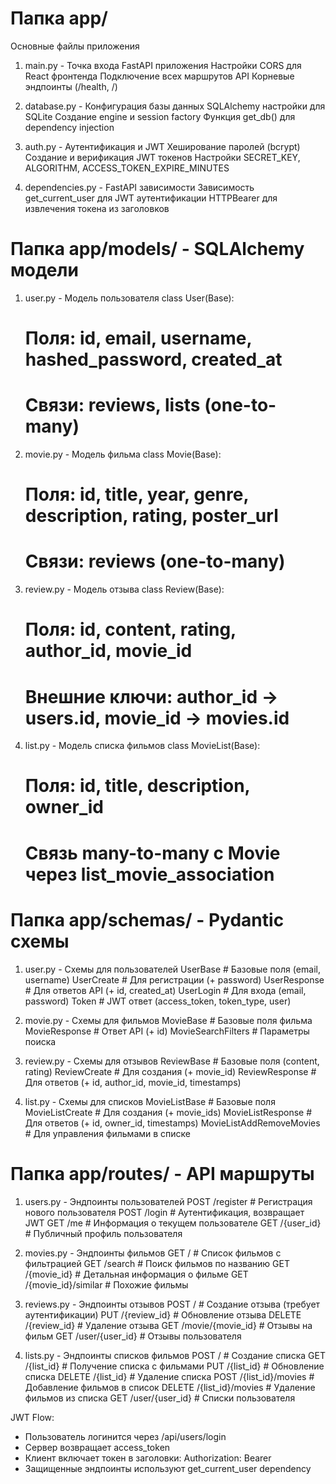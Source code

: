 # Папка app/
Основные файлы приложения
1. main.py - Точка входа FastAPI приложения
Настройки CORS для React фронтенда
Подключение всех маршрутов API
Корневые эндпоинты (/health, /)

2. database.py - Конфигурация базы данных
SQLAlchemy настройки для SQLite
Создание engine и session factory
Функция get_db() для dependency injection

3. auth.py - Аутентификация и JWT
Хеширование паролей (bcrypt)
Создание и верификация JWT токенов
Настройки SECRET_KEY, ALGORITHM, ACCESS_TOKEN_EXPIRE_MINUTES

4. dependencies.py - FastAPI зависимости
Зависимость get_current_user для JWT аутентификации
HTTPBearer для извлечения токена из заголовков

# Папка app/models/ - SQLAlchemy модели
1. user.py - Модель пользователя
class User(Base):
    # Поля: id, email, username, hashed_password, created_at
    # Связи: reviews, lists (one-to-many)

2. movie.py - Модель фильма
class Movie(Base):
    # Поля: id, title, year, genre, description, rating, poster_url
    # Связи: reviews (one-to-many)

3. review.py - Модель отзыва
class Review(Base):
    # Поля: id, content, rating, author_id, movie_id
    # Внешние ключи: author_id → users.id, movie_id → movies.id

4. list.py - Модель списка фильмов
class MovieList(Base):
    # Поля: id, title, description, owner_id
    # Связь many-to-many с Movie через list_movie_association

# Папка app/schemas/ - Pydantic схемы
1. user.py - Схемы для пользователей
UserBase       # Базовые поля (email, username)
UserCreate     # Для регистрации (+ password)
UserResponse   # Для ответов API (+ id, created_at)
UserLogin      # Для входа (email, password)
Token          # JWT ответ (access_token, token_type, user)

2. movie.py - Схемы для фильмов
MovieBase      # Базовые поля фильма
MovieResponse  # Ответ API (+ id)
MovieSearchFilters  # Параметры поиска

3. review.py - Схемы для отзывов
ReviewBase     # Базовые поля (content, rating)
ReviewCreate   # Для создания (+ movie_id)
ReviewResponse # Для ответов (+ id, author_id, movie_id, timestamps)

4. list.py - Схемы для списков
MovieListBase           # Базовые поля
MovieListCreate         # Для создания (+ movie_ids)
MovieListResponse       # Для ответов (+ id, owner_id, timestamps)
MovieListAddRemoveMovies # Для управления фильмами в списке

# Папка app/routes/ - API маршруты
1. users.py - Эндпоинты пользователей
POST /register     # Регистрация нового пользователя
POST /login        # Аутентификация, возвращает JWT
GET  /me           # Информация о текущем пользователе
GET  /{user_id}    # Публичный профиль пользователя

2. movies.py - Эндпоинты фильмов
GET /              # Список фильмов с фильтрацией
GET /search        # Поиск фильмов по названию
GET /{movie_id}    # Детальная информация о фильме
GET /{movie_id}/similar  # Похожие фильмы

3. reviews.py - Эндпоинты отзывов
POST   /              # Создание отзыва (требует аутентификации)
PUT    /{review_id}   # Обновление отзыва
DELETE /{review_id}   # Удаление отзыва
GET    /movie/{movie_id}  # Отзывы на фильм
GET    /user/{user_id}    # Отзывы пользователя

4. lists.py - Эндпоинты списков фильмов
POST   /              # Создание списка
GET    /{list_id}     # Получение списка с фильмами
PUT    /{list_id}     # Обновление списка
DELETE /{list_id}     # Удаление списка
POST   /{list_id}/movies    # Добавление фильмов в список
DELETE /{list_id}/movies    # Удаление фильмов из списка
GET    /user/{user_id}      # Списки пользователя

JWT Flow:
- Пользователь логинится через /api/users/login
- Сервер возвращает access_token
- Клиент включает токен в заголовки: Authorization: Bearer <token>
- Защищенные эндпоинты используют get_current_user dependency

